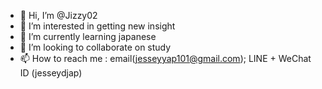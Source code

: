 - 👋 Hi, I’m @Jizzy02
- 👀 I’m interested in getting new insight
- 🌱 I’m currently learning japanese
- 💞️ I’m looking to collaborate on study
- 📫 How to reach me : email(jesseyyap101@gmail.com); LINE + WeChat ID (jesseydjap)

<!---
Jizzy02/Jizzy02 is a ✨ special ✨ repository because its `README.md` (this file) appears on your GitHub profile.
You can click the Preview link to take a look at your changes.
--->
